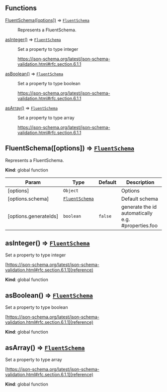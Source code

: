 ## Functions

<dl>
<dt><a href="#FluentSchema">FluentSchema([options])</a> ⇒ <code><a href="#FluentSchema">FluentSchema</a></code></dt>
<dd><p>Represents a FluentSchema.</p>
</dd>
<dt><a href="#asInteger">asInteger()</a> ⇒ <code><a href="#FluentSchema">FluentSchema</a></code></dt>
<dd><p>Set a property to type integer</p>
<p><a href="reference">https://json-schema.org/latest/json-schema-validation.html#rfc.section.6.1.1</a></p>
</dd>
<dt><a href="#asBoolean">asBoolean()</a> ⇒ <code><a href="#FluentSchema">FluentSchema</a></code></dt>
<dd><p>Set a property to type boolean</p>
<p><a href="reference">https://json-schema.org/latest/json-schema-validation.html#rfc.section.6.1.1</a></p>
</dd>
<dt><a href="#asArray">asArray()</a> ⇒ <code><a href="#FluentSchema">FluentSchema</a></code></dt>
<dd><p>Set a property to type array</p>
<p><a href="reference">https://json-schema.org/latest/json-schema-validation.html#rfc.section.6.1.1</a></p>
</dd>
</dl>

<a name="FluentSchema"></a>

## FluentSchema([options]) ⇒ [<code>FluentSchema</code>](#FluentSchema)

Represents a FluentSchema.

**Kind**: global function

| Param                 | Type                                       | Default            | Description                                        |
| --------------------- | ------------------------------------------ | ------------------ | -------------------------------------------------- |
| [options]             | <code>Object</code>                        |                    | Options                                            |
| [options.schema]      | [<code>FluentSchema</code>](#FluentSchema) |                    | Default schema                                     |
| [options.generateIds] | <code>boolean</code>                       | <code>false</code> | generate the id automatically e.g. #properties.foo |

<a name="asInteger"></a>

## asInteger() ⇒ [<code>FluentSchema</code>](#FluentSchema)

Set a property to type integer

[https://json-schema.org/latest/json-schema-validation.html#rfc.section.6.1.1](reference)

**Kind**: global function  
<a name="asBoolean"></a>

## asBoolean() ⇒ [<code>FluentSchema</code>](#FluentSchema)

Set a property to type boolean

[https://json-schema.org/latest/json-schema-validation.html#rfc.section.6.1.1](reference)

**Kind**: global function  
<a name="asArray"></a>

## asArray() ⇒ [<code>FluentSchema</code>](#FluentSchema)

Set a property to type array

[https://json-schema.org/latest/json-schema-validation.html#rfc.section.6.1.1](reference)

**Kind**: global function
